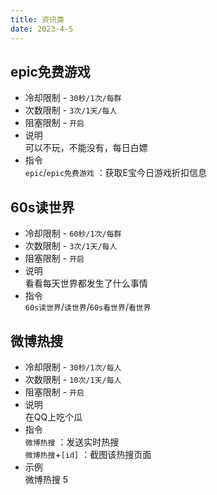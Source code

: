 ```yaml
---
title: 资讯类
date: 2023-4-5
---
```

## epic免费游戏
* 冷却限制 - `30秒/1次/每群`  
* 次数限制 - `3次/1天/每人`  
* 阻塞限制 - `开启`  
* 说明  
    可以不玩，不能没有，每日白嫖  
* 指令  
    `epic`/`epic免费游戏` ：获取E宝今日游戏折扣信息  
## 60s读世界
* 冷却限制 - `60秒/1次/每群`  
* 次数限制 - `3次/1天/每人`  
* 阻塞限制 - `开启`  
* 说明  
    看看每天世界都发生了什么事情  
* 指令  
    `60s读世界`/`读世界`/`60s看世界`/`看世界`
## 微博热搜
* 冷却限制 - `30秒/1次/每人`  
* 次数限制 - `10次/1天/每人`  
* 阻塞限制 - `开启`  
* 说明  
    在QQ上吃个瓜  
* 指令  
    `微博热搜` ：发送实时热搜  
    `微博热搜`+`[id]` ：截图该热搜页面  
* 示例  
    微博热搜 5